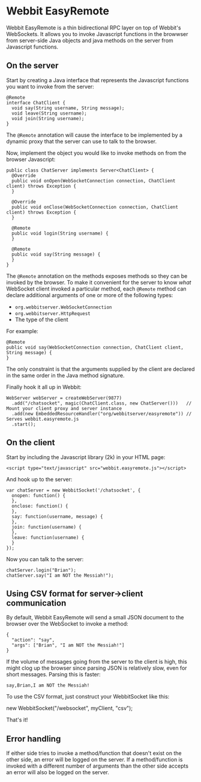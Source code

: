 # Webbit EasyRemote

Webbit EasyRemote is a thin bidirectional RPC layer on top of Webbit's WebSockets.
It allows you to invoke Javascript functions in the browwser from server-side Java objects
and java methods on the server from Javascript functions.

## On the server

Start by creating a Java interface that represents the Javascript functions you want to invoke from the server:

    @Remote
    interface ChatClient {
      void say(String username, String message);
      void leave(String username);
      void join(String username);
    }

The `@Remote` annotation will cause the interface to be implemented by a dynamic proxy that the server can use to talk to the browser.

Now, implement the object you would like to invoke methods on from the browser Javascript:

    public class ChatServer implements Server<ChatClient> {
      @Override
      public void onOpen(WebSocketConnection connection, ChatClient client) throws Exception {
      }

      @Override
      public void onClose(WebSocketConnection connection, ChatClient client) throws Exception {
      }

      @Remote
      public void login(String username) {
      }

      @Remote
      public void say(String message) {
      }
    }

The `@Remote` annotation on the methods exposes methods so they can be invoked by the browser.
To make it convenient for the server to know *what* WebSocket client invoked a particular method,
each `@Remote` method can declare additional arguments of one or more of the following types:

* `org.webbitserver.WebSocketConnection`
* `org.webbitserver.HttpRequest`
* The type of the client

For example:

    @Remote
    public void say(WebSocketConnection connection, ChatClient client, String message) {
    }

The only constraint is that the arguments supplied by the client are declared in the same order in the Java method signature.

Finally hook it all up in Webbit:

    WebServer webServer = createWebServer(9877)
      .add("/chatsocket", magic(ChatClient.class, new ChatServer()))   // Mount your client proxy and server instance
      .add(new EmbeddedResourceHandler("org/webbitserver/easyremote")) // Serves webbit.easyremote.js
      .start();

## On the client

Start by including the Javascript library (2k) in your HTML page:

    <script type="text/javascript" src="webbit.easyremote.js"></script>

And hook up to the server:

    var chatServer = new WebbitSocket('/chatsocket', {
      onopen: function() {
      },
      onclose: function() {
      },
      say: function(username, message) {
      },
      join: function(username) {
      },
      leave: function(username) {
      }
    });

Now you can talk to the server:

    chatServer.login("Brian");
    chatServer.say("I am NOT the Messiah!");

## Using CSV format for server->client communication

By default, Webbit EasyRemote will send a small JSON document to the browser over the WebSocket to invoke a method:

    {
      "action": "say",
      "args": ["Brian", "I am NOT the Messiah!"]
    }

If the volume of messages going from the server to the client is high, this might clog up the browser since parsing JSON is relatively
slow, even for short messages. Parsing this is faster:

    say,Brian,I am NOT the Messiah!

To use the CSV format, just construct your WebbitSocket like this:

   new WebbitSocket("/websocket", myClient, "csv");

That's it!

## Error handling

If either side tries to invoke a method/function that doesn't exist on the other side, an error will be logged on the server.
If a method/function is invoked with a different number of arguments than the other side accepts an error will also be logged on the server.